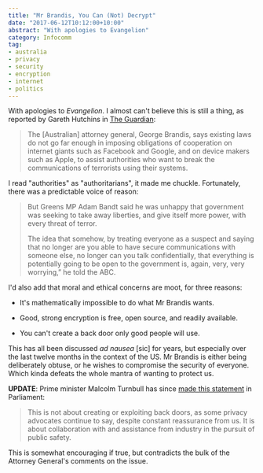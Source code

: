 ```yaml
---
title: "Mr Brandis, You Can (Not) Decrypt"
date: "2017-06-12T10:12:00+10:00"
abstract: "With apologies to Evangelion"
category: Infocomm
tag:
- australia
- privacy
- security
- encryption
- internet
- politics
---
```

With apologies to *Evangelion*. I almost can't believe this is still a thing, as reported by Gareth Hutchins in [The Guardian]:

> The [Australian] attorney general, George Brandis, says existing laws do not go far enough in imposing obligations of cooperation on internet giants such as Facebook and Google, and on device makers such as Apple, to assist authorities who want to break the communications of terrorists using their systems.

I read "authorities" as "authoritarians", it made me chuckle. Fortunately, there was a predictable voice of reason:

> But Greens MP Adam Bandt said he was unhappy that government was seeking to take away liberties, and give itself more power, with every threat of terror.
> 
> The idea that somehow, by treating everyone as a suspect and saying that no longer are you able to have secure communications with someone else, no longer can you talk confidentially, that everything is potentially going to be open to the government is, again, very, very worrying,” he told the ABC.

I'd also add that moral and ethical concerns are moot, for three reasons:

* It's mathematically impossible to do what Mr Brandis wants.

* Good, strong encryption is free, open source, and readily available. 

* You can't create a back door only good people will use.

This has all been discussed *ad nausea* [sic] for years, but especially over the last twelve months in the context of the US. Mr Brandis is either being deliberately obtuse, or he wishes to compromise the security of everyone. Which kinda defeats the whole mantra of wanting to protect us.

**UPDATE**: Prime minister Malcolm Turnbull has since [made this statement] in Parliament:

> This is not about creating or exploiting back doors, as some privacy advocates continue to say, despite constant reassurance from us. It is about collaboration with and assistance from industry in the pursuit of public safety.

This is somewhat encouraging if true, but contradicts the bulk of the Attorney General's comments on the issue.

[The Guardian]: https://www.theguardian.com/australia-news/2017/jun/11/coalition-wants-law-changed-to-allow-decryption-of-terrorist-communications
[made this statement]: https://www.theguardian.com/australia-news/live/2017/jun/13/nick-xenophon-australia-faces-recession-unless-energy-policy-tackled-politics-live?page=with:block-593f4be7e4b00493c827c33c#block-593f4be7e4b00493c827c33c


